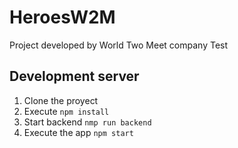 # HeroesW2M

Project developed by World Two Meet company Test

## Development server

1. Clone the proyect
2. Execute `npm install`
3. Start backend `nmp run backend`
4. Execute the app `npm start`